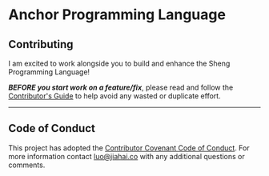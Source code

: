 # Anchor Programming Language

## Contributing

I am excited to work alongside you to build and enhance the Sheng Programming Language\!

***BEFORE you start work on a feature/fix***, please read and follow the [Contributor's Guide](./CONTRIBUTING.md) to help avoid any wasted or duplicate effort.

---

## Code of Conduct

This project has adopted the [Contributor Covenant Code of Conduct](./CODE_OF_CONDUCT.md). For more information contact [luo@jiahai.co](mailto:luo@jiahai.co) with any additional questions or comments.
